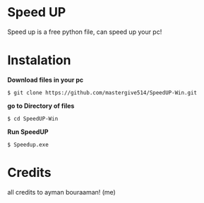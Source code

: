 # Speed UP
Speed up is a free python file, can speed up your pc!



# Instalation
**Download files in your pc**

```$ git clone https://github.com/mastergive514/SpeedUP-Win.git```

**go to Directory of files**

```$ cd SpeedUP-Win```

**Run SpeedUP**

```$ Speedup.exe```


# Credits
all credits to ayman bouraaman! (me)
